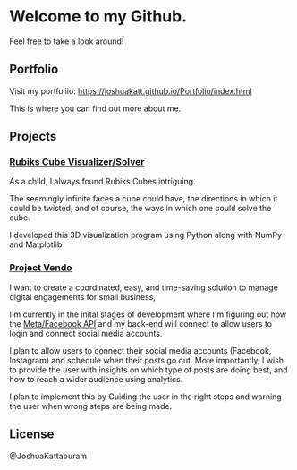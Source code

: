 # Welcome to my Github.

Feel free to take a look around!

## Portfolio

Visit my portfoliio: https://joshuakatt.github.io/Portfolio/index.html

This is where you can find out more about me.

## Projects

### [Rubiks Cube Visualizer/Solver](https://github.com/joshuakatt/Rubiks_Cube_3D_Visualizer_Solver)

  As a child, I always found Rubiks Cubes intriguing. 
  
  The seemingly infinite faces a cube could have, the directions in which it could be twisted, and of course, the ways in which one could solve the cube.
        
  I developed this 3D visualization program using Python along with NumPy and Matplotlib
  
### [Project Vendo]()
  I want to create a coordinated, easy, and time-saving solution to manage digital engagements for small business,
  
  I'm currently in the inital stages of development where I'm figuring out how the [Meta/Facebook API]("https://developers.facebook.com/docs/graph-api/reference/") and my back-end will connect to allow users to login and connect social media accounts.
  
  I plan to allow users to connect their social media accounts (Facebook, Instagram) and schedule when their posts go out. More importantly, I wish to provide the user with insights on which type of posts are doing best, and how to reach a wider audience using analytics.
  
  I plan to implement this by Guiding the user in the right steps and warning the user when wrong steps are being made.
## License

@JoshuaKattapuram
